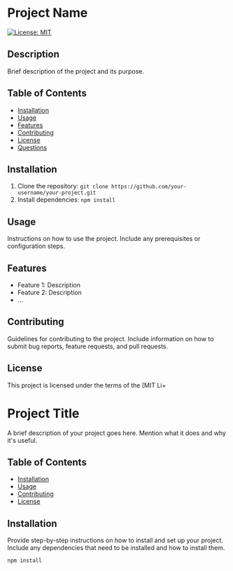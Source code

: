 # Project Name

[![License: MIT](https://img.shields.io/badge/License-MIT-yellow.svg)](https://opensource.org/licenses/MIT)

## Description

Brief description of the project and its purpose.




## Table of Contents

- [Installation](#installation)
- [Usage](#usage)
- [Features](#features)
- [Contributing](#contributing)
- [License](#license)
- [Questions](#questions)

## Installation

1. Clone the repository: `git clone https://github.com/your-username/your-project.git`
2. Install dependencies: `npm install`

## Usage

Instructions on how to use the project. Include any prerequisites or configuration steps.


## Features

- Feature 1: Description
- Feature 2: Description
- ...

## Contributing

Guidelines for contributing to the project. Include information on how to submit bug reports, feature requests, and pull requests.

## License

This project is licensed under the terms of the [MIT Li+

# Project Title

A brief description of your project goes here. Mention what it does and why it's useful.

## Table of Contents

- [Installation](#installation)
- [Usage](#usage)
- [Contributing](#contributing)
- [License](#license)

## Installation

Provide step-by-step instructions on how to install and set up your project. Include any dependencies that need to be installed and how to install them.

```bash
npm install

